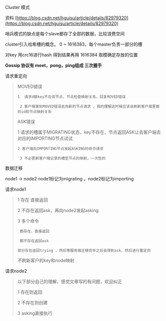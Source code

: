 Cluster 模式

资料 [https://blog.csdn.net/hguisu/article/details/82979320](https://blog.csdn.net/hguisu/article/details/82979320)

哨兵模式的缺点是每个slave都存了全部的数据，比较浪费空间

cluster引入哈希槽的概念。 0 ~ 1616383，每个master负责一部分的槽

对key 用crc16进行hash 得到结果再用 1616384 取模确定存放的位置

**Gossip 协议有 meet，pong，ping组成 三次握手**

请求重定向

> MOVED错误  
>
>     1  请求d额key不在该节点，节点检查映射关系，回复MOVED错误
>
>      2 客户端拿到MOVED错误去向新的节点请求 ，我的理解这时候应该会刷新客户端里面的id和节点映射关系
>
> ASK错误
>
>    1 请求的槽属于MIGRATING状态，key不存在，节点返回ASK让去客户端去对应的IMPORTING节点试试
>
>     2 客户端向IMPORTING节点发起ASKING的命令请求
>
>      3 不必更新客户端记录的槽至节点的映射，一次性的

数据迁移

node1 -&gt; node2 node1标记为migrating 。node2标记为importing

请求node1

> 1 存在 直接返回
>
> 2 不存在返回ask，再向node2发起asking
>
> 3 多个命令
>
>      都存在，直接返回
>
>      都不存在返回ask
>
>     部分存在返回trying ，然后等服务端迁移完毕之后会得到ask，然后进行重定向
>
> 不刷新客户的key和node映射

请求node2

> 以下部分自己的理解，感觉文章写的有问题，欢迎纠正
>
> 1 存在则返回
>
> 2 不存在则创建
>
> 3 asking直接执行



